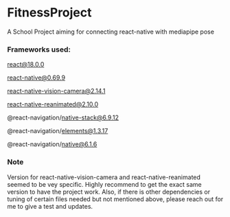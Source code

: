 FitnessProject
==============
A School Project aiming for connecting react-native with mediapipe pose

### Frameworks used:

react@18.0.0

react-native@0.69.9

react-native-vision-camera@2.14.1

react-native-reanimated@2.10.0

@react-navigation/native-stack@6.9.12

@react-navigation/elements@1.3.17

@react-navigation/native@6.1.6

### Note

Version for react-native-vision-camera and react-native-reanimated seemed to be vey specific. Highly recommend to get the exact same version to have the project work. Also, if there is other dependencies or tuning of certain files needed but not mentioned above, please reach out for me to give a test and updates.




